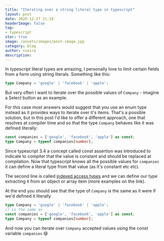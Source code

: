 ```yaml
---
title: "Iterating over a string literal type in typescript"
layout: post
date: 2020-12-27 21:18
headerImage: false
tag:
- typescript
star: true
image: /assets/images/post-image.jpg
category: blog
author: vieira
description: 
---
```


In typescript literal types are amazing, I personally love to limit certain fields from a form using string literals. Something like this:

```typescript
type Company = 'google' | 'facebook' | 'apple';
```

But very often I want to iterate over the possible values of `Company` - imagine a Select button as an example.

For this case most answers would suggest that you use an enum type instead as it provides ways to iterate over it's items. That's a possible solution, but in this post I'd like to offer a different approach, one that resolves at compiler time and so that the type `Company` behaves like it was defined literally:

```typescript 
const companies = ['google', 'facebook', 'apple'] as const;
type Company = typeof companies[number];
```

Since typescript 3.4 a concept called const assertion was introduced to indicate to compiler that the value is constant and should be replaced at compilation. Now that typescript knows all the possible values for `companies` it can define a literal type from that value (as it's constant etc etc).

The second line is called [indexed access types](https://microsoft.github.io/TypeScript-New-Handbook/chapters/types-from-extraction/#indexed-access-types) and we can define our type extracting it from an object or array item (more examples on the link).

At the end you should see that the type of `Company` is the same as it were if we'd defined it literally 

```typescript
type Company = 'google' | 'facebook' | 'apple';
// is the same as 
const companies = ['google', 'facebook', 'apple'] as const;
type Company = typeof companies[number];
```

And now you can iterate over `Company` accepted values using the const variable `companies` 😄